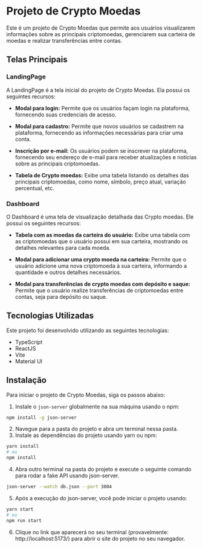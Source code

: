 
# Projeto de Crypto Moedas

Este é um projeto de Crypto Moedas que permite aos usuários visualizarem informações sobre as principais criptomoedas, gerenciarem sua carteira de moedas e realizar transferências entre contas.

## Telas Principais

### LandingPage

A LandingPage é a tela inicial do projeto de Crypto Moedas. Ela possui os seguintes recursos:

- **Modal para login:** Permite que os usuários façam login na plataforma, fornecendo suas credenciais de acesso.

- **Modal para cadastro:** Permite que novos usuários se cadastrem na plataforma, fornecendo as informações necessárias para criar uma conta.

- **Inscrição por e-mail:** Os usuários podem se inscrever na plataforma, fornecendo seu endereço de e-mail para receber atualizações e notícias sobre as principais criptomoedas.

- **Tabela de Crypto moedas:** Exibe uma tabela listando os detalhes das principais criptomoedas, como nome, símbolo, preço atual, variação percentual, etc.


### Dashboard

O Dashboard é uma tela de visualização detalhada das Crypto moedas. Ele possui os seguintes recursos:

- **Tabela com as moedas da carteira do usuário:** Exibe uma tabela com as criptomoedas que o usuário possui em sua carteira, mostrando os detalhes relevantes para cada moeda.

- **Modal para adicionar uma crypto moeda na carteira:** Permite que o usuário adicione uma nova criptomoeda à sua carteira, informando a quantidade e outros detalhes necessários.

- **Modal para transferências de crypto moedas com depósito e saque:** Permite que o usuário realize transferências de criptomoedas entre contas, seja para depósito ou saque.


## Tecnologias Utilizadas

Este projeto foi desenvolvido utilizando as seguintes tecnologias:

- TypeScript
- ReactJS
- Vite
- Material UI

## Instalação

Para iniciar o projeto de Crypto Moedas, siga os passos abaixo:

1. Instale o `json-server` globalmente na sua máquina usando o npm:

```bash
npm install -g json-server
```

2. Navegue para a pasta do projeto e abra um terminal nessa pasta.
3. Instale as dependências do projeto usando yarn ou npm:

```bash
yarn install
# ou
npm install
```

4. Abra outro terminal na pasta do projeto e execute o seguinte comando para rodar a fake API usando json-server.

```bash
json-server --watch db.json --port 3004
```

5. Após a execução do json-server, você pode iniciar o projeto usando:

```bash
yarn start
# ou
npm run start
```

6. Clique no link que aparecerá no seu terminal (provavelmente: http://localhost:5173/) para abrir o site do projeto no seu navegador.

